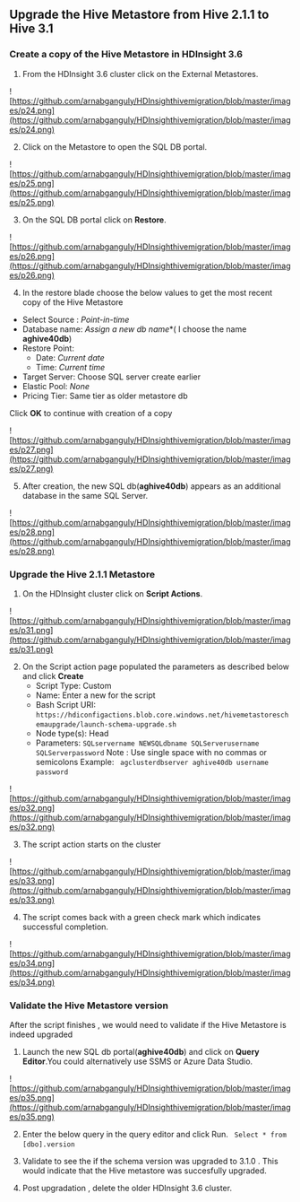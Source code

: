 
## Upgrade the Hive Metastore from Hive 2.1.1 to Hive 3.1

### Create a copy of the Hive Metastore in HDInsight 3.6

1. From the HDInsight 3.6 cluster click on the External Metastores.

![https://github.com/arnabganguly/HDInsighthivemigration/blob/master/images/p24.png](https://github.com/arnabganguly/HDInsighthivemigration/blob/master/images/p24.png)

2. Click on the Metastore to open the SQL DB portal.  

![https://github.com/arnabganguly/HDInsighthivemigration/blob/master/images/p25.png](https://github.com/arnabganguly/HDInsighthivemigration/blob/master/images/p25.png)

3. On the SQL DB portal click on **Restore**. 

![https://github.com/arnabganguly/HDInsighthivemigration/blob/master/images/p26.png](https://github.com/arnabganguly/HDInsighthivemigration/blob/master/images/p26.png)

 4. In the restore blade choose the below values to get the most recent copy of the Hive Metastore 
     
 - Select Source : *Point-in-time*
 - Database name: *Assign a new db name**( I choose the name **aghive40db**)
 - Restore Point: 
    - Date: *Current date*
    -  Time: *Current time* 
  - Target Server: Choose SQL server create earlier
  - Elastic Pool: *None*
  - Pricing Tier: Same tier as older metastore db 
 
 Click **OK** to continue with creation of a copy

![https://github.com/arnabganguly/HDInsighthivemigration/blob/master/images/p27.png](https://github.com/arnabganguly/HDInsighthivemigration/blob/master/images/p27.png)
 
5. After creation, the new SQL db(**aghive40db**) appears as an additional database in the same SQL Server.

![https://github.com/arnabganguly/HDInsighthivemigration/blob/master/images/p28.png](https://github.com/arnabganguly/HDInsighthivemigration/blob/master/images/p28.png)

### Upgrade the Hive 2.1.1 Metastore 

1. On the HDInsight cluster click on **Script Actions**.

![https://github.com/arnabganguly/HDInsighthivemigration/blob/master/images/p31.png](https://github.com/arnabganguly/HDInsighthivemigration/blob/master/images/p31.png)

 2. On the Script action page populated the parameters as described below and click **Create**
    - Script Type: Custom 
    - Name: Enter a new for the script
    - Bash Script URI: ```https://hdiconfigactions.blob.core.windows.net/hivemetastoreschemaupgrade/launch-schema-upgrade.sh```
    - Node type(s): Head
    - Parameters:
       ``` SQLservername NEWSQLdbname SQLServerusername SQLServerpassword ```
       Note : Use single space with no commas or semicolons
       Example:
       ``` agclusterdbserver aghive40db username password```

![https://github.com/arnabganguly/HDInsighthivemigration/blob/master/images/p32.png](https://github.com/arnabganguly/HDInsighthivemigration/blob/master/images/p32.png)

3. The script action starts on the cluster

![https://github.com/arnabganguly/HDInsighthivemigration/blob/master/images/p33.png](https://github.com/arnabganguly/HDInsighthivemigration/blob/master/images/p33.png)

4. The script comes back with a green check mark which indicates successful completion. 

![https://github.com/arnabganguly/HDInsighthivemigration/blob/master/images/p34.png](https://github.com/arnabganguly/HDInsighthivemigration/blob/master/images/p34.png)

### Validate the Hive Metastore version 

After the script finishes , we would need to validate if the Hive Metastore is indeed upgraded

1. Launch the new SQL db portal(**aghive40db**) and click on **Query Editor**.You could alternatively use SSMS or Azure Data Studio. 

![https://github.com/arnabganguly/HDInsighthivemigration/blob/master/images/p35.png](https://github.com/arnabganguly/HDInsighthivemigration/blob/master/images/p35.png)

2. Enter the below query in the query editor and click Run.
``` Select * from [dbo].version```

3. Validate to see the if the schema version was upgraded to 3.1.0 . This would indicate that the Hive metastore was succesfully upgraded. 

4. Post upgradation , delete the older HDInsight 3.6 cluster. 
 


<!--stackedit_data:
eyJoaXN0b3J5IjpbLTE2MDUwOTU3MjAsLTQwNzQzMzU4NSwxNj
MzMDc0OTM3LC0xOTg0MTc1NzUzLDIwNDAyOTc2MjJdfQ==
-->